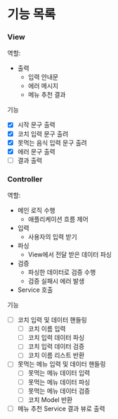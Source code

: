 # 기능 목록

### View
역할:
   - 출력
     - 입력 안내문
     - 에러 메시지
     - 메뉴 추천 결과

기능
   -[x] 시작 문구 출력
   -[x] 코치 입력 문구 출려
   -[x] 못먹는 음식 입력 문구 출려
   -[x] 에러 문구 출력
   -[ ] 결과 출력

### Controller
역할:
   - 메인 로직 수행
     - 애플리케이션 흐름 제어
   - 입력
     - 사용자의 입력 받기
   - 파싱
     - View에서 전달 받은 데이터 파싱
   - 검증
     - 파싱한 데이터로 검증 수행
     - 검증 실패시 에러 발생
   - Service 호출

기능
   -[ ] 코치 입력 및 데이터 핸들링
     -[ ] 코치 이름 입력 
     -[ ] 코치 입력 데이터 파싱
     -[ ] 코치 입력 데이터 검증
     -[ ] 코치 이름 리스트 반환
   -[ ] 못먹는 메뉴 입력 및 데이터 핸들링
     -[ ] 못먹는 메뉴 데이터 입력 
     -[ ] 못먹는 메뉴 데이터 파싱
     -[ ] 못먹는 메뉴 데이터 검증
     -[ ] 코치 Model 반환
   -[ ] 메뉴 추천 Service 결과 뷰로 출력